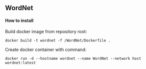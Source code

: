 ## WordNet
#### How to install
Build docker image from repository root:
```shell script
docker build -t wordnet -f /WordNet/Dockerfile .
```

Create docker container with command:
```shell script
docker run -d --hostname wordnet --name WordNet --network host wordnet:latest
```
